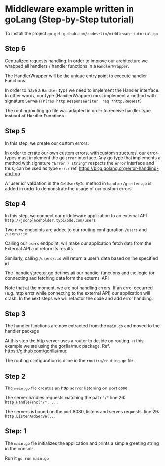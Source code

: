 #  Middleware example written in goLang (Step-by-Step tutorial)

To install the project `go get github.com/codeselim/middleware-tutorial-go`

## Step 6
Centralized requests handling.
In order to improve our architecture we wrapped all handlers / handler functions in a `HandlerWrapper`.

The HandlerWrapper will be the unique entry point to execute handler Functions.

In order to have a `Handler` type we need to implement the Handler interface. In other words, our type (HandlerWrapper) must implement a method with signature `ServeHTTP(res http.ResponseWriter, req *http.Request)`

The routing/routing.go file was adapted in order to receive handler type instead of Handler Functions

## Step 5
In this step, we create our custom errors. 

In order to create our own custom errors, with custom structures, our error-types must implement the go `error` interface.
Any go type that implements a method with signature `"Error() string"` respects the `error` interface and thus, can be used as type `error`
ref. https://blog.golang.org/error-handling-and-go 

A 'user id' validation in the `GetUserById` method in `handler/greeter.go` is added in order to demonstrate the usage of our custom errors. 

## Step 4
In this step, we connect our middleware application to an external API `http://jsonplaceholder.typicode.com/users`

Two new endpoints are added to our routing configuration `/users` and `/users/:id`

Calling our `users` endpoint, will make our application fetch data from the External API and return its results

Similarly, calling `/users/:id` will return a user's data based on the specified id

The `handler/greeter.go defines all our handler functions and the logic for connecting and fetching data form the external API

Note that at the moment, we are not handling errors. If an error occurred (e.g. http error while connecting to the external API) our application will crash. In the next steps we will refactor the code and add error handling. 


## Step 3
The handler functions are now extracted from the `main.go` and moved to the handler package

At this step the http server uses a router to decide on routing. In this example we are using the gorilla/mux package.
Ref. https://github.com/gorilla/mux

The routing configuration is done in the `routing/routing.go` file.  

## Step 2
The `main.go` file creates an http server listening on port `8080`

The server handles requests matching the path `"/"`  line 26:  `http.HandleFunc("/", ...`

The servers is bound on the port 8080, listens and serves requests. line 29: `http.ListenAndServe(...`  

## Step: 1
The `main.go` file initializes the application and prints a simple greeting string in the console.
 
Run it `go run main.go`

